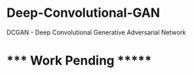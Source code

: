 # Deep-Convolutional-GAN
DCGAN - Deep Convolutional Generative Adversarial Network


# *** Work Pending *****
